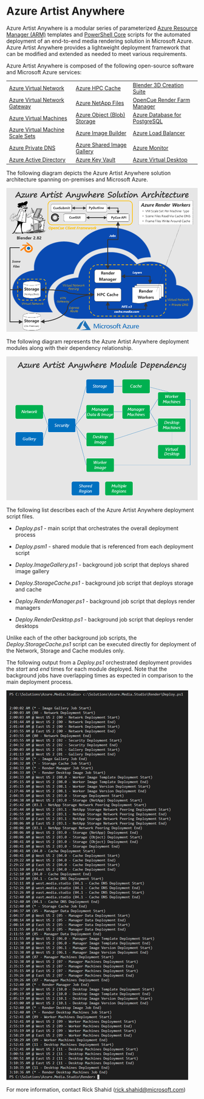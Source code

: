 # Azure Artist Anywhere

Azure Artist Anywhere is a modular series of parameterized <a href="https://docs.microsoft.com/en-us/azure/azure-resource-manager/resource-group-overview" target="_blank">Azure Resource Manager (ARM)</a> templates and <a href="https://docs.microsoft.com/en-us/powershell/scripting/overview" target="_blank">PowerShell Core</a> scripts for the automated deployment of an end-to-end media rendering solution in Microsoft Azure. Azure Artist Anywhere provides a lightweight deployment framework that can be modified and extended as needed to meet various requirements.

Azure Artist Anywhere is composed of the following open-source software and Microsoft Azure services:

<table>
    <tr>
        <td>
            <a href="https://docs.microsoft.com/en-us/azure/virtual-network/virtual-networks-overview" target="_blank">Azure Virtual Network</a>
        </td>
        <td>
            <a href="https://docs.microsoft.com/en-us/azure/hpc-cache/hpc-cache-overview" target="_blank">Azure HPC Cache</a>
        </td>
        <td>
            <a href="https://www.blender.org/" target="_blank">Blender 3D Creation Suite</a>
        </td>
    </tr>
    <tr>
        <td>
            <a href="https://docs.microsoft.com/en-us/azure/vpn-gateway/vpn-gateway-about-vpngateways" target="_blank">Azure Virtual Network Gateway</a>
        </td>
        <td>
            <a href="https://docs.microsoft.com/en-us/azure/azure-netapp-files/azure-netapp-files-introduction" target="_blank">Azure NetApp Files</a>
        </td>
        <td>
            <a href="https://www.opencue.io/" target="_blank">OpenCue Render Farm Manager</a>
        </td>
    </tr>
    <tr>
        <td>
            <a href="https://docs.microsoft.com/en-us/azure/virtual-machines/" target="_blank">Azure Virtual Machines</a>
        </td>
        <td>
            <a href="https://docs.microsoft.com/en-us/azure/storage/blobs/storage-blobs-overview" target="_blank">Azure Object (Blob) Storage</a>
        </td>
        <td>
            <a href="https://docs.microsoft.com/en-us/azure/postgresql/overview" target="_blank">Azure Database for PostgreSQL</a>
        </td>
    </tr>
    <tr>
        <td>
            <a href="https://docs.microsoft.com/en-us/azure/virtual-machine-scale-sets/overview" target="_blank">Azure Virtual Machine Scale Sets</a>
        </td>
        <td>
            <a href="https://docs.microsoft.com/en-us/azure/virtual-machines/linux/image-builder-overview" target="_blank">Azure Image Builder</a>
        </td>
        <td>
            <a href="https://docs.microsoft.com/en-us/azure/load-balancer/load-balancer-overview" target="_blank">Azure Load Balancer</a>
        </td>
    </tr>
    <tr>
        <td>
            <a href="https://docs.microsoft.com/en-us/azure/dns/private-dns-overview" target="_blank">Azure Private DNS</a>
        </td>
        <td>
            <a href="https://docs.microsoft.com/en-us/azure/virtual-machines/linux/shared-image-galleries" target="_blank">Azure Shared Image Gallery</a>
        </td>
        <td>
            <a href="https://docs.microsoft.com/en-us/azure/azure-monitor/" target="_blank">Azure Monitor</a>
        </td>
    </tr>
    <tr>
        <td>
            <a href="https://docs.microsoft.com/en-us/azure/active-directory/fundamentals/active-directory-whatis" target="_blank">Azure Active Directory</a>
        </td>
        <td>
            <a href="https://docs.microsoft.com/en-us/azure/key-vault/key-vault-overview" target="_blank">Azure Key Vault</a>
        </td>
        <td>
            <a href="https://docs.microsoft.com/en-us/azure/virtual-desktop/overview" target="_blank">Azure Virtual Desktop</a>
        </td>
    </tr>
</table>

The following diagram depicts the Azure Artist Anywhere solution architecture spanning on-premises and Microsoft Azure.

![](./README.SolutionArchitecture.png)

The following diagram represents the Azure Artist Anywhere deployment modules along with their dependency relationship.

![](./README.ModuleDependency.png)

The following list describes each of the Azure Artist Anywhere deployment script files.

* *Deploy.ps1* - main script that orchestrates the overall deployment process

* *Deploy.psm1* - shared module that is referenced from each deployment script

* *Deploy.ImageGallery.ps1* - background job script that deploys shared image gallery

* *Deploy.StorageCache.ps1* - background job script that deploys storage and cache

* *Deploy.RenderManager.ps1* - background job script that deploys render managers

* *Deploy.RenderDesktop.ps1* - background job script that deploys render desktops

Unlike each of the other background job scripts, the *Deploy.StorageCache.ps1* script can be executed directly for deployment of the Network, Storage and Cache modules only.

The following output from a *Deploy.ps1* orchestrated deployment provides the *start* and *end* times for each module deployed. Note that the background jobs have overlapping times as expected in comparison to the main deployment process.

![](./README.ModuleDeployment.png)

For more information, contact Rick Shahid (rick.shahid@microsoft.com)
